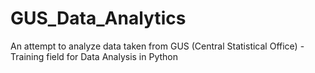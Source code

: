 # GUS_Data_Analytics
An attempt to analyze data taken from GUS (Central Statistical Office) - Training field for Data Analysis in Python
